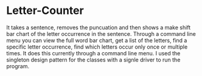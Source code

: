 # Letter-Counter
It takes a sentence, removes the puncuation and then shows a make shift bar chart of the letter occurrence in the sentence.  Through a command line menu you can view the full word bar chart, get a list of the letters, find a specific letter occurrence, find which letters occur only once or multiple times.  It does this currently through a command line menu.  I used the singleton design pattern for the classes with a signle driver to run the program.

